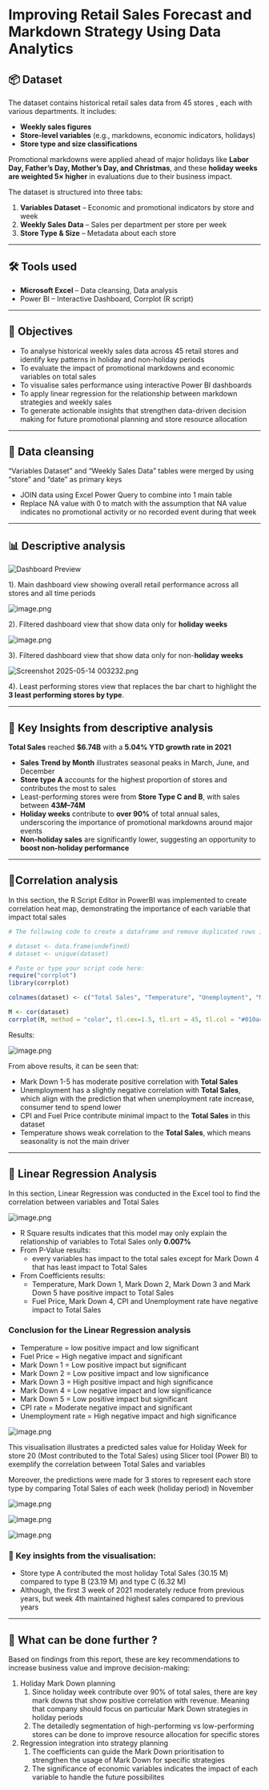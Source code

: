 # Improving Retail Sales Forecast and Markdown Strategy Using Data Analytics
## 📦 Dataset

The dataset contains historical retail sales data from 45  stores , each with various departments. It includes:

- **Weekly sales figures**
- **Store-level variables** (e.g., markdowns, economic indicators, holidays)
- **Store type and size classifications**

Promotional markdowns were applied ahead of major holidays like **Labor Day, Father’s Day, Mother’s Day, and Christmas**, and these **holiday weeks are weighted 5× higher** in evaluations due to their business impact.

The dataset is structured into three tabs:

1. **Variables Dataset** – Economic and promotional indicators by store and week
2. **Weekly Sales Data** – Sales per department per store per week
3. **Store Type & Size** – Metadata about each store

---

## 🛠 Tools used

- **Microsoft Excel** – Data cleansing, Data analysis
- Power BI – Interactive Dashboard, Corrplot (R script)

---

## 🎯 Objectives

- To analyse historical weekly sales data across 45 retail stores and identify key patterns in holiday and non-holiday periods
- To evaluate the impact of promotional markdowns and economic variables on total sales
- To visualise sales performance using interactive Power BI dashboards
- To apply linear regression for the relationship between markdown strategies and weekly sales
- To generate actionable insights that strengthen data-driven decision making for future promotional planning and store resource allocation

---

## 🧹 Data cleansing

“Variables Dataset” and “Weekly Sales Data” tables were merged by using “store” and “date” as primary keys

- JOIN data using Excel Power Query to combine into 1 main table
- Replace NA value with 0 to match with the assumption that NA value indicates no promotional activity or no recorded event during that week

---

## 📊 Descriptive analysis

![Dashboard Preview](https://i.imgur.com/IgnKkyF.png)

1). Main dashboard view showing overall retail performance across all stores and all time periods

![image.png](https://i.imgur.com/cTxPECd.png[/img])

2). Filtered dashboard view that show data only for **holiday weeks**

![image.png](https://i.imgur.com/3EMcYX0.png[/img])

3). Filtered dashboard view that show data only for non-**holiday weeks**

![Screenshot 2025-05-14 003232.png](https://i.imgur.com/TZ2hGlb.png[/img])

4). Least performing stores view that replaces the bar chart to highlight the **3 least performing stores by type**.

---

## 📌 Key Insights from descriptive analysis

**Total Sales** reached **$6.74B** with a **5.04% YTD growth rate in 2021**

- **Sales Trend by Month** illustrates seasonal peaks in March, June, and December
- **Store type A** accounts for the highest proportion of stores and contributes the most to sales
- Least-performing stores were from **Store Type C and B**, with sales between **$43M–$74M**
- **Holiday weeks** contribute to **over 90%** of total annual sales, underscoring the importance of promotional markdowns around major events
- **Non-holiday sales** are significantly lower, suggesting an opportunity to **boost non-holiday performance**

---

## 🔗Correlation analysis

In this section, the R Script Editor in PowerBI was implemented to create correlation heat map, demonstrating the importance of each variable that impact total sales

```r
# The following code to create a dataframe and remove duplicated rows is always executed and acts as a preamble for your script: 

# dataset <- data.frame(undefined)
# dataset <- unique(dataset)

# Paste or type your script code here:
require("corrplot")
library(corrplot)

colnames(dataset) <- c("Total Sales", "Temperature", "Unemployment", "Mark Down 1", "Mark Down 2", "Mark Down 3", "Mark Down 4", "Mark Down 5", "Fuel Price", "CPI")

M <- cor(dataset)
corrplot(M, method = "color", tl.cex=1.5, tl.srt = 45, tl.col = "#010a4f")
```

Results:

![image.png](https://i.imgur.com/naGXOzK.png[/img])

From above results, it can be seen that:

- Mark Down 1-5 has moderate positive correlation with **Total Sales**
- Unemployment has a slightly negative correlation with **Total Sales**, which align with the prediction that when unemployment rate increase, consumer tend to spend lower
- CPI and Fuel Price contribute minimal impact to the **Total Sales** in this dataset
- Temperature shows weak correlation to the **Total Sales**, which means seasonality is not the main driver

---

## 📢 Linear Regression Analysis

In this section, Linear Regression was conducted in the Excel tool to find the correlation between variables and Total Sales

![image.png](https://i.imgur.com/QpChDMQ.png[/img])

- R Square results indicates that this model may only explain the relationship of variables to Total Sales only **0.007%**
- From P-Value results:
    - every variables has impact to the total sales except for Mark Down 4 that has least impact to Total Sales
- From Coefficients results:
    - Temperature, Mark Down 1, Mark Down 2, Mark Down 3 and Mark Down 5 have positive impact to Total Sales
    - Fuel Price, Mark Down 4, CPI and Unemployment rate have negative impact to Total Sales

### Conclusion for the Linear Regression analysis

- Temperature = low positive impact and low significant
- Fuel Price = High negative impact and significant
- Mark Down 1 = Low positive impact but significant
- Mark Down 2 = Low positive impact and low significance
- Mark Down 3 = High positive impact and high significance
- Mark Down 4 = Low negative impact and low significance
- Mark Down 5 = Low positive impact but significant
- CPI rate = Moderate negative impact and significant
- Unemployment rate = High negative impact and high significance

![image.png](https://i.imgur.com/35iWc9d.png[/img])

This visualisation illustrates a predicted sales value for Holiday Week for store 20 (Most contributed to the Total Sales) using Slicer tool (Power BI) to exemplify the correlation between Total Sales and variables

Moreover, the predictions were made for 3 stores to represent each store type by comparing Total Sales of each week (holiday period) in November 

![image.png](https://i.imgur.com/1Nbn0HC.png[/img])

![image.png](https://i.imgur.com/prwMnmp.png[/img])

![image.png](https://i.imgur.com/mOHZcTX.png[/img])

### 📌 Key insights from the visualisation:

- Store type A contributed the most holiday Total Sales (30.15 M) compared to type B (23.19 M) and type C (6.32 M)
- Although, the first 3 week of 2021 moderately reduce from previous years, but week 4th maintained highest sales compared to previous years

---

## 🔮 What can be done further ?

Based on findings from this report, these are key recommendations to increase business value and improve decision-making:

1. Holiday Mark Down planning
    1. Since holiday week contribute over 90% of total sales, there are key mark downs that show positive correlation with revenue. Meaning that company should focus on particular Mark Down strategies in holiday periods
    2. The detailedly segmentation of high-performing vs low-performing stores can be done to improve resource allocation for specific stores
2. Regression integration into strategy planning
    1. The coefficients can guide the Mark Down prioritisation to strengthen the usage of Mark Down for specific strategies
    2. The significance of economic variables indicates the impact of each variable to handle the future possibilites
